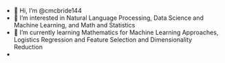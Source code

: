 - 👋 Hi, I’m @cmcbride144
- 👀 I’m interested in Natural Language Processing, Data Science and Machine Learning, and Math and Statistics
- 🌱 I’m currently learning Mathematics for Machine Learning Approaches, Logistics Regression and Feature Selection and Dimensionality Reduction
-

<!---
cmcbride144/cmcbride144 is a ✨ special ✨ repository because its `README.md` (this file) appears on your GitHub profile.
You can click the Preview link to take a look at your changes.
--->
